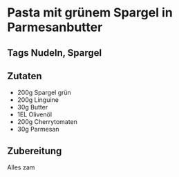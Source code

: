 # Pasta mit grünem Spargel in Parmesanbutter

## Tags Nudeln, Spargel

## Zutaten

- 200g Spargel grün
- 200g Linguine
- 30g Butter
- 1EL Olivenöl
- 200g Cherrytomaten
- 30g Parmesan

## Zubereitung

Alles zam

